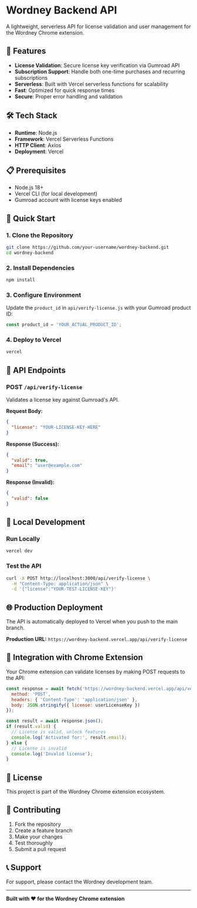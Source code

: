 # Wordney Backend API

A lightweight, serverless API for license validation and user management for the Wordney Chrome extension.

## 🚀 Features

- **License Validation**: Secure license key verification via Gumroad API
- **Subscription Support**: Handle both one-time purchases and recurring subscriptions
- **Serverless**: Built with Vercel serverless functions for scalability
- **Fast**: Optimized for quick response times
- **Secure**: Proper error handling and validation

## 🛠️ Tech Stack

- **Runtime**: Node.js
- **Framework**: Vercel Serverless Functions
- **HTTP Client**: Axios
- **Deployment**: Vercel

## 📋 Prerequisites

- Node.js 18+ 
- Vercel CLI (for local development)
- Gumroad account with license keys enabled

## 🚀 Quick Start

### 1. Clone the Repository

```bash
git clone https://github.com/your-username/wordney-backend.git
cd wordney-backend
```

### 2. Install Dependencies

```bash
npm install
```

### 3. Configure Environment

Update the `product_id` in `api/verify-license.js` with your Gumroad product ID:

```javascript
const product_id = 'YOUR_ACTUAL_PRODUCT_ID';
```

### 4. Deploy to Vercel

```bash
vercel
```

## 📡 API Endpoints

### POST `/api/verify-license`

Validates a license key against Gumroad's API.

**Request Body:**
```json
{
  "license": "YOUR-LICENSE-KEY-HERE"
}
```

**Response (Success):**
```json
{
  "valid": true,
  "email": "user@example.com"
}
```

**Response (Invalid):**
```json
{
  "valid": false
}
```

## 🔧 Local Development

### Run Locally

```bash
vercel dev
```

### Test the API

```bash
curl -X POST http://localhost:3000/api/verify-license \
  -H "Content-Type: application/json" \
  -d '{"license":"YOUR-TEST-LICENSE-KEY"}'
```

## 🌐 Production Deployment

The API is automatically deployed to Vercel when you push to the main branch.

**Production URL:** `https://wordney-backend.vercel.app/api/verify-license`

## 🔗 Integration with Chrome Extension

Your Chrome extension can validate licenses by making POST requests to the API:

```javascript
const response = await fetch('https://wordney-backend.vercel.app/api/verify-license', {
  method: 'POST',
  headers: { 'Content-Type': 'application/json' },
  body: JSON.stringify({ license: userLicenseKey })
});

const result = await response.json();
if (result.valid) {
  // License is valid, unlock features
  console.log('Activated for:', result.email);
} else {
  // License is invalid
  console.log('Invalid license');
}
```

## 📝 License

This project is part of the Wordney Chrome extension ecosystem.

## 🤝 Contributing

1. Fork the repository
2. Create a feature branch
3. Make your changes
4. Test thoroughly
5. Submit a pull request

## 📞 Support

For support, please contact the Wordney development team.

---

**Built with ❤️ for the Wordney Chrome extension**

